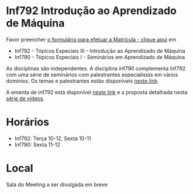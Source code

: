 # Inf792 Introdução ao Aprendizado de Máquina

Favor preencher [o formulário para efetuar a Matrícula - clique aqui]() em
 * Inf792 - Tópicos Especiais III - Introdução ao Aprendizado de Máquina
 * Inf790 - Tópicos Especiais I - Seminários em Aprendizado de Máquina

As disciplinas são independentes. A disciplina inf790 complementa Inf792 com uma série de seminários com palestrantes especialistas em vários dominios. 
Os temas e palestrantes estão disponíveis [neste link](https://github.com/arduinoufv/inf792/tree/main).

A ementa de inf792 está disponível [neste link]() e a proposta detalhada nesta [série de vídeos]().


# Horários

* Inf792: Terça 10-12, Sexta 10-11
* Inf790: Sexta 11-12

# Local

Sala do Meeting a ser divulgada em breve





